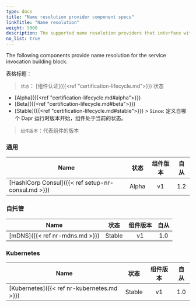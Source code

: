 ```yaml
---
type: docs
title: "Name resolution provider component specs"
linkTitle: "Name resolution"
weight: 5000
description: The supported name resolution providers that interface with Dapr service invocation
no_list: true
---
```


The following components provide name resolution for the service invocation building block.

表格标题：

> `状态`： [组件认证]({{<ref "certification-lifecycle.md">}}) 状态
  - [Alpha]({{<ref "certification-lifecycle.md#alpha">}})
  - [Beta]({{<ref "certification-lifecycle.md#beta">}})
  - [Stable]({{<ref "certification-lifecycle.md#stable">}}) > `Since`: 定义自哪个 Dapr 运行时版本开始，组件处于当前的状态。

> `组件版本`：代表组件的版本

### 通用

| Name                                               |  状态   | 组件版本 | 自从  |
| -------------------------------------------------- |:-----:|:----:|:---:|
| [HashiCorp Consul]({{< ref setup-nr-consul.md >}}) | Alpha |  v1  | 1.2 |

### 自托管

| Name                           |   状态   | 组件版本 | 自从  |
| ------------------------------ |:------:|:----:|:---:|
| [mDNS]({{< ref nr-mdns.md >}}) | Stable |  v1  | 1.0 |

### Kubernetes

| Name                                       |   状态   | 组件版本 | 自从  |
| ------------------------------------------ |:------:|:----:|:---:|
| [Kubernetes]({{< ref nr-kubernetes.md >}}) | Stable |  v1  | 1.0 |
